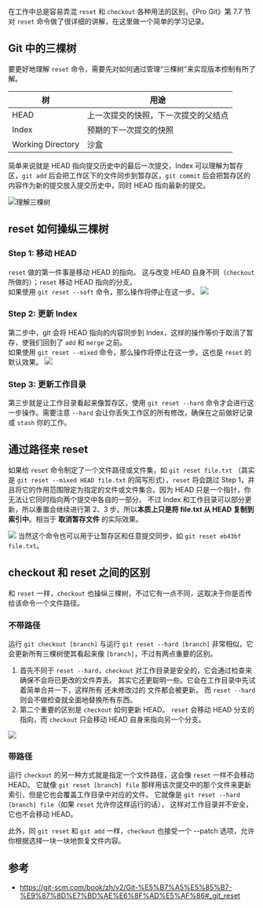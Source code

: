 在工作中总是容易弄混 `reset` 和 `checkout` 各种用法的区别，《Pro Git》第 7.7 节对 `reset` 命令做了很详细的讲解，在这里做一个简单的学习记录。

## Git 中的三棵树
要更好地理解 `reset` 命令，需要先对如何通过管理“三棵树”来实现版本控制有所了解。

|树|用途 |
|--|----|
|HEAD|上一次提交的快照，下一次提交的父结点|
|Index|预期的下一次提交的快照|
|Working Directory| 沙盒|

简单来说就是 HEAD 指向提交历史中的最后一次提交，Index 可以理解为暂存区，`git add` 后会把工作区下的文件同步到暂存区，`git commit` 后会把暂存区的内容作为新的提交放入提交历史中，同时 HEAD 指向最新的提交。

![理解三棵树](https://git-scm.com/book/en/v2/images/reset-start.png)

## reset 如何操纵三棵树
### Step 1: 移动 HEAD
`reset` 做的第一件事是移动 HEAD 的指向。 这与改变 HEAD 自身不同（`checkout` 所做的）；`reset` 移动 HEAD 指向的分支。  
如果使用 `git reset --soft` 命令，那么操作将停止在这一步。
![](https://git-scm.com/book/en/v2/images/reset-soft.png)

### Step 2: 更新 Index
第二步中，git 会将 HEAD 指向的内容同步到 Index，这样的操作等价于取消了暂存，使我们回到了 `add` 和 `merge` 之前。  
如果使用 `git reset --mixed` 命令，那么操作将停止在这一步。这也是 `reset` 的默认效果。
![](https://git-scm.com/book/en/v2/images/reset-mixed.png)

### Step 3: 更新工作目录
第三步就是让工作目录看起来像暂存区，使用 `git reset --hard` 命令才会进行这一步操作。需要注意 `--hard` 会让你丢失工作区的所有修改，确保在之前做好记录或 `stash` 你的工作。

## 通过路径来 reset
如果给 `reset` 命令制定了一个文件路径或文件集，如 `git reset file.txt` （其实是 `git reset --mixed HEAD file.txt` 的简写形式），`reset` 将会跳过 Step 1，并且将它的作用范围限定为指定的文件或文件集合。因为 HEAD 只是一个指针，你无法让它同时指向两个提交中各自的一部分。 不过 Index 和工作目录可以部分更新，所以重置会继续进行第 2、3 步。所以**本质上只是将 file.txt 从 HEAD 复制到索引中**。相当于 **取消暂存文件** 的实际效果。

![](https://git-scm.com/book/en/v2/images/reset-path1.png)
当然这个命令也可以用于让暂存区和任意提交同步，如 `git reset eb43bf file.txt`。

## checkout 和 reset 之间的区别
和 `reset` 一样，`checkout` 也操纵三棵树，不过它有一点不同，这取决于你是否传给该命令一个文件路径。
### 不带路径
运行 `git checkout [branch]` 与运行 `git reset --hard [branch]` 非常相似，它会更新所有三棵树使其看起来像 `[branch]`，不过有两点重要的区别。
1. 首先不同于 `reset --hard`，`checkout` 对工作目录是安全的，它会通过检查来确保不会将已更改的文件弄丢。 其实它还更聪明一些。它会在工作目录中先试着简单合并一下，这样所有 还未修改过的 文件都会被更新。 而 `reset --hard` 则会不做检查就全面地替换所有东西。
2. 第二个重要的区别是 `checkout` 如何更新 HEAD。 `reset` 会移动 HEAD 分支的指向，而 `checkout` 只会移动 HEAD 自身来指向另一个分支。
   
![](https://git-scm.com/book/en/v2/images/reset-checkout.png)

### 带路径
运行 `checkout` 的另一种方式就是指定一个文件路径，这会像 `reset` 一样不会移动 HEAD。 它就像 `git reset [branch] file` 那样用该次提交中的那个文件来更新索引，但是它也会覆盖工作目录中对应的文件。 它就像是 `git reset --hard [branch] file`（如果 `reset` 允许你这样运行的话）， 这样对工作目录并不安全，它也不会移动 HEAD。

此外，同 `git reset` 和 `git add` 一样，`checkout` 也接受一个 --patch 选项，允许你根据选择一块一块地恢复文件内容。

## 参考
* https://git-scm.com/book/zh/v2/Git-%E5%B7%A5%E5%85%B7-%E9%87%8D%E7%BD%AE%E6%8F%AD%E5%AF%86#_git_reset